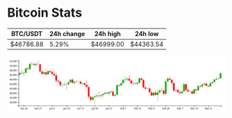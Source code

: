 # Bitcoin Stats

BTC/USDT|24h change|24h high|24h low|
|---|---|---|---|
|$46786.88|5.29%|$46999.00|$44363.54|

<img src="./chart.svg">
